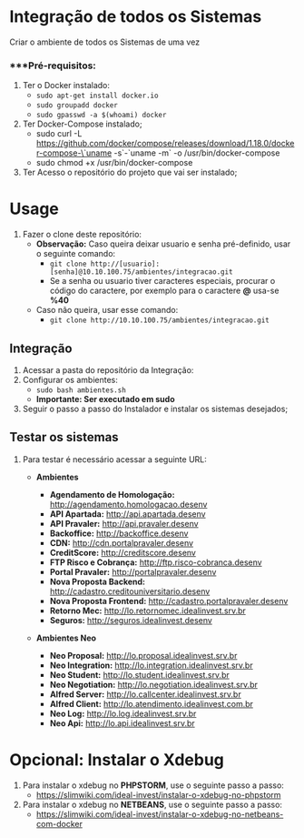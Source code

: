 # Integração de todos os Sistemas

Criar o ambiente de todos os Sistemas de uma vez

### ***Pré-requisitos:

1. Ter o Docker instalado:
    * `sudo apt-get install docker.io`
    * `sudo groupadd docker`
    * `sudo gpasswd -a $(whoami) docker`
2. Ter Docker-Compose instalado;
    * sudo curl -L https://github.com/docker/compose/releases/download/1.18.0/docker-compose-\`uname -s\`-\`uname -m` -o /usr/bin/docker-compose
    * sudo chmod +x /usr/bin/docker-compose
3. Ter Acesso o repositório do projeto que vai ser instalado;


# Usage

1. Fazer o clone deste repositório:
    * **Observação:** Caso queira deixar usuario e senha pré-definido, 
    usar o seguinte comando:
         * `git clone http://[usuario]:[senha]@10.10.100.75/ambientes/integracao.git`
         * Se a senha ou usuario tiver caracteres especiais, 
         procurar o código do caractere, 
         por exemplo para o caractere **@** usa-se **%40**
    * Caso não queira, usar esse comando:     
        * `git clone http://10.10.100.75/ambientes/integracao.git`

       
## Integração
1. Acessar a pasta do repositório da Integração:
2. Configurar os ambientes:
    * `sudo bash ambientes.sh` 
    * **Importante: Ser executado em sudo**     
3. Seguir o passo a passo do Instalador e instalar os sistemas desejados;
   
    
        
## Testar os sistemas
1. Para testar é necessário acessar a seguinte URL:
    * **Ambientes** 
        * **Agendamento de Homologação:** http://agendamento.homologacao.desenv
        * **API Apartada:** http://api.apartada.desenv
        * **API Pravaler:** http://api.pravaler.desenv
        * **Backoffice:** http://backoffice.desenv   
        * **CDN:** http://cdn.portalpravaler.desenv
        * **CreditScore:** http://creditscore.desenv
        * **FTP Risco e Cobrança:** http://ftp.risco-cobranca.desenv       
        * **Portal Pravaler:** http://portalpravaler.desenv        
        * **Nova Proposta Backend:** http://cadastro.creditouniversitario.desenv
        * **Nova Proposta Frontend:** http://cadastro.portalpravaler.desenv
        * **Retorno Mec:** http://lo.retornomec.idealinvest.srv.br
        * **Seguros:** http://seguros.idealinvest.desenv      

    * **Ambientes Neo** 
        * **Neo Proposal:** http://lo.proposal.idealinvest.srv.br
        * **Neo Integration:** http://lo.integration.idealinvest.srv.br
        * **Neo Student:** http://lo.student.idealinvest.srv.br
        * **Neo Negotiation:** http://lo.negotiation.idealinvest.srv.br
        * **Alfred Server:** http://lo.callcenter.idealinvest.srv.br
        * **Alfred Client:** http://lo.atendimento.idealinvest.com.br
        * **Neo Log:** http://lo.log.idealinvest.srv.br
        * **Neo Api:** http://lo.api.idealinvest.srv.br
    
# Opcional: Instalar o Xdebug
1. Para instalar o xdebug no **PHPSTORM**, use o seguinte passo a passo:
    * https://slimwiki.com/ideal-invest/instalar-o-xdebug-no-phpstorm
2. Para instalar o xdebug no **NETBEANS**, use o seguinte passo a passo:
    * https://slimwiki.com/ideal-invest/instalar-o-xdebug-no-netbeans-com-docker